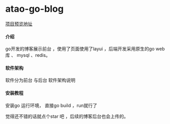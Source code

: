 # atao-go-blog
[项目预览地址](https://ataonihao.top) 

#### 介绍
go开发的博客展示前台 ，使用了页面使用了layui ，后端开发采用原生的go web 库 、 mysql 、redis。

#### 软件架构
软件分为前台 与后台
软件架构说明


#### 安装教程
安装go 运行环境， 直接go build  ，run就行了


觉得还不错的话就点个star 吧 ，后续的博客后台也会上传的。
